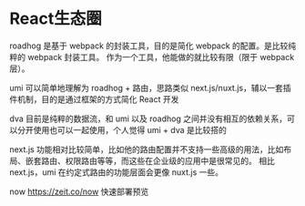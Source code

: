 # React生态圈

roadhog 是基于 webpack 的封装工具，目的是简化 webpack 的配置。是比较纯粹的 webpack 封装工具。
作为一个工具，他能做的就比较有限（限于 webpack 层）。

umi 可以简单地理解为 roadhog + 路由，思路类似 next.js/nuxt.js，辅以一套插件机制，目的是通过框架的方式简化 React 开发

dva 目前是纯粹的数据流，和 umi 以及 roadhog 之间并没有相互的依赖关系，可以分开使用也可以一起使用，个人觉得 umi + dva 是比较搭的

next.js 功能相对比较简单，比如他的路由配置并不支持一些高级的用法，比如布局、嵌套路由、权限路由等等，而这些在企业级的应用中是很常见的。
相比 next.js，umi 在约定式路由的功能层面会更像 nuxt.js 一些。

now https://zeit.co/now 快速部署预览
